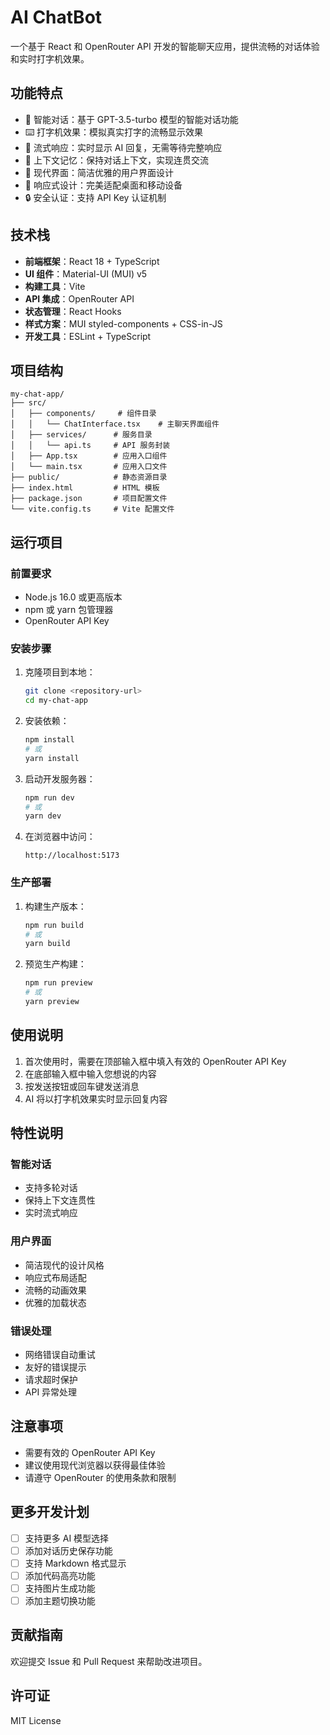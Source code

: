 # AI ChatBot

一个基于 React 和 OpenRouter API 开发的智能聊天应用，提供流畅的对话体验和实时打字机效果。

## 功能特点

- 🤖 智能对话：基于 GPT-3.5-turbo 模型的智能对话功能
- ⌨️ 打字机效果：模拟真实打字的流畅显示效果
- 🌊 流式响应：实时显示 AI 回复，无需等待完整响应
- 💬 上下文记忆：保持对话上下文，实现连贯交流
- 🎨 现代界面：简洁优雅的用户界面设计
- 📱 响应式设计：完美适配桌面和移动设备
- 🔒 安全认证：支持 API Key 认证机制

## 技术栈

- **前端框架**：React 18 + TypeScript
- **UI 组件**：Material-UI (MUI) v5
- **构建工具**：Vite
- **API 集成**：OpenRouter API
- **状态管理**：React Hooks
- **样式方案**：MUI styled-components + CSS-in-JS
- **开发工具**：ESLint + TypeScript

## 项目结构

```
my-chat-app/
├── src/
│   ├── components/     # 组件目录
│   │   └── ChatInterface.tsx    # 主聊天界面组件
│   ├── services/      # 服务目录
│   │   └── api.ts     # API 服务封装
│   ├── App.tsx        # 应用入口组件
│   └── main.tsx       # 应用入口文件
├── public/            # 静态资源目录
├── index.html         # HTML 模板
├── package.json       # 项目配置文件
└── vite.config.ts     # Vite 配置文件
```

## 运行项目

### 前置要求

- Node.js 16.0 或更高版本
- npm 或 yarn 包管理器
- OpenRouter API Key

### 安装步骤

1. 克隆项目到本地：
   ```bash
   git clone <repository-url>
   cd my-chat-app
   ```

2. 安装依赖：
   ```bash
   npm install
   # 或
   yarn install
   ```

3. 启动开发服务器：
   ```bash
   npm run dev
   # 或
   yarn dev
   ```

4. 在浏览器中访问：
   ```
   http://localhost:5173
   ```

### 生产部署

1. 构建生产版本：
   ```bash
   npm run build
   # 或
   yarn build
   ```

2. 预览生产构建：
   ```bash
   npm run preview
   # 或
   yarn preview
   ```

## 使用说明

1. 首次使用时，需要在顶部输入框中填入有效的 OpenRouter API Key
2. 在底部输入框中输入您想说的内容
3. 按发送按钮或回车键发送消息
4. AI 将以打字机效果实时显示回复内容

## 特性说明

### 智能对话
- 支持多轮对话
- 保持上下文连贯性
- 实时流式响应

### 用户界面
- 简洁现代的设计风格
- 响应式布局适配
- 流畅的动画效果
- 优雅的加载状态

### 错误处理
- 网络错误自动重试
- 友好的错误提示
- 请求超时保护
- API 异常处理

## 注意事项

- 需要有效的 OpenRouter API Key
- 建议使用现代浏览器以获得最佳体验
- 请遵守 OpenRouter 的使用条款和限制

## 更多开发计划

- [ ] 支持更多 AI 模型选择
- [ ] 添加对话历史保存功能
- [ ] 支持 Markdown 格式显示
- [ ] 添加代码高亮功能
- [ ] 支持图片生成功能
- [ ] 添加主题切换功能

## 贡献指南

欢迎提交 Issue 和 Pull Request 来帮助改进项目。

## 许可证

MIT License
